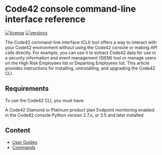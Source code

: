 # Code42 console command-line interface reference

[![license](https://img.shields.io/pypi/l/py42.svg)](https://pypi.org/project/py42/)
[![versions](https://img.shields.io/pypi/pyversions/py42.svg)](https://pypi.org/project/py42/)

The Code42 command-line interface (CLI) tool offers a way to interact with your Code42 environment without using the 
Code42 console or making API calls directly. For example, you can use it to extract Code42 data for use in a security 
information and event management (SIEM) tool or manage users on the High Risk Employees list or Departing Employees 
list. This article provides instructions for installing, uninstalling, and upgrading the Code42 CLI. 

## Requirements
To use the Code42 CLI, you must have:

A Code42 Diamond or Platinum product plan 
Endpoint monitoring enabled in the Code42 console 
Python version 2.7.x, or 3.5 and later installed

## Content

* [User Guides](guides.md)
* [Commands](commands.md)

